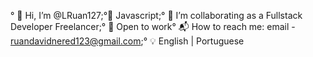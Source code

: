 ° 👋 Hi, I’m @LRuan127;°🌱 Javascript;° 💞️ I’m collaborating as a Fullstack Developer Freelancer;° 👀 Open to work° 📬 How to reach me: email - ruandavidnered123@gmail.com;° 💡 English | Portuguese 


<!---
LRuan127/LRuan127 is a ✨ special ✨ repository because its `README.md` (this file) appears on your GitHub profile.
You can click the Preview link to take a look at your changes.
--->
